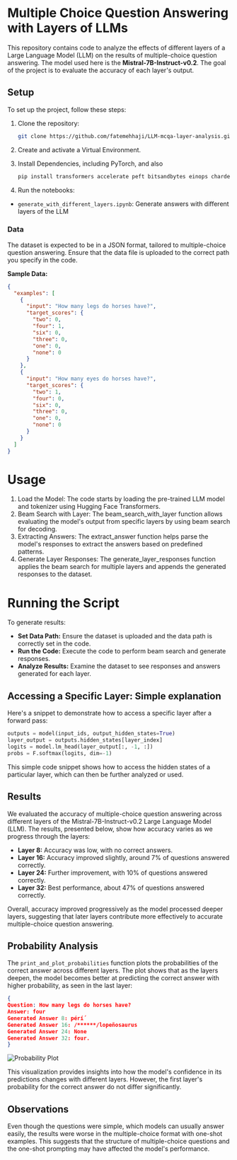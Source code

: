# Multiple Choice Question Answering with Layers of LLMs

This repository contains code to analyze the effects of different layers of a Large Language Model (LLM) on the results of multiple-choice question answering. The model used here is the **Mistral-7B-Instruct-v0.2**. The goal of the project is to evaluate the accuracy of each layer's output.

## Setup

To set up the project, follow these steps:

1. Clone the repository:
   ```bash
   git clone https://github.com/fatemehhaji/LLM-mcqa-layer-analysis.git

2. Create and activate a Virtual Environment.
3. Install Dependencies, including PyTorch, and also
   
   ```bash
   pip install transformers accelerate peft bitsandbytes einops chardet datasets matplotlib
   ```

4. Run the notebooks:
- `generate_with_different_layers.ipynb`: Generate answers with different layers of the LLM

### Data
The dataset is expected to be in a JSON format, tailored to multiple-choice question answering. Ensure that the data file is uploaded to the correct path you specify in the code.

**Sample Data:**
```json
{
  "examples": [
    {
      "input": "How many legs do horses have?",
      "target_scores": {
        "two": 0,
        "four": 1,
        "six": 0,
        "three": 0,
        "one": 0,
        "none": 0
      }
    },
    {
      "input": "How many eyes do horses have?",
      "target_scores": {
        "two": 1,
        "four": 0,
        "six": 0,
        "three": 0,
        "one": 0,
        "none": 0
      }
    }
  ]
}
```

# Usage

1. Load the Model: The code starts by loading the pre-trained LLM model and tokenizer using Hugging Face Transformers.
2. Beam Search with Layer: The beam_search_with_layer function allows evaluating the model's output from specific layers by using beam search for decoding.
3. Extracting Answers: The extract_answer function helps parse the model's responses to extract the answers based on predefined patterns.
4. Generate Layer Responses: The generate_layer_responses function applies the beam search for multiple layers and appends the generated responses to the dataset.

# Running the Script
To generate results:
- **Set Data Path:** Ensure the dataset is uploaded and the data path is correctly set in the code.
- **Run the Code:** Execute the code to perform beam search and generate responses.
- **Analyze Results:** Examine the dataset to see responses and answers generated for each layer.

## Accessing a Specific Layer: Simple explanation 

Here's a snippet to demonstrate how to access a specific layer after a forward pass:

```python
outputs = model(input_ids, output_hidden_states=True)
layer_output = outputs.hidden_states[layer_index]
logits = model.lm_head(layer_output[:, -1, :])
probs = F.softmax(logits, dim=-1)
```
This simple code snippet shows how to access the hidden states of a particular layer, which can then be further analyzed or used.


## Results

We evaluated the accuracy of multiple-choice question answering across different layers of the Mistral-7B-Instruct-v0.2 Large Language Model (LLM). The results, presented below, show how accuracy varies as we progress through the layers:

- **Layer 8:** Accuracy was low, with no correct answers.
- **Layer 16:** Accuracy improved slightly, around 7% of questions answered correctly.
- **Layer 24:** Further improvement, with 10% of questions answered correctly.
- **Layer 32:** Best performance, about 47% of questions answered correctly.

Overall, accuracy improved progressively as the model processed deeper layers, suggesting that later layers contribute more effectively to accurate multiple-choice question answering.

## Probability Analysis

The `print_and_plot_probabilities` function plots the probabilities of the correct answer across different layers. The plot shows that as the layers deepen, the model becomes better at predicting the correct answer with higher probability, as seen in the last layer:

``` json
{
Question: How many legs do horses have?
Answer: four
Generated Answer 8: pérí️́
Generated Answer 16: /******/lopeñosaurus
Generated Answer 24: None
Generated Answer 32: four.
}
```

![Probability Plot](path/to/probability_plot.png)

This visualization provides insights into how the model's confidence in its predictions changes with different layers. However, the first layer's probability for the correct answer do not differ significantly.

## Observations

Even though the questions were simple, which models can usually answer easily, the results were worse in the multiple-choice format with one-shot examples. This suggests that the structure of multiple-choice questions and the one-shot prompting may have affected the model's performance.

